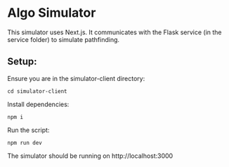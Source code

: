 # Algo Simulator

This simulator uses Next.js. It communicates with the Flask service (in the service folder) to simulate pathfinding.

## Setup:

Ensure you are in the simulator-client directory:
```shell
cd simulator-client
```

Install dependencies:
```shell
npm i
```

Run the script:
```shell
npm run dev
```

The simulator should be running on http://localhost:3000